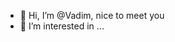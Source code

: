 - 👋 Hi, I’m @Vadim, nice to meet you
- 👀 I’m interested in ...
<!---
VadimAzhmyakov/VadimAzhmyakov is a ✨ special ✨ repository because its `README.md` (this file) appears on your GitHub profile.
You can click the Preview link to take a look at your changes.
--->
